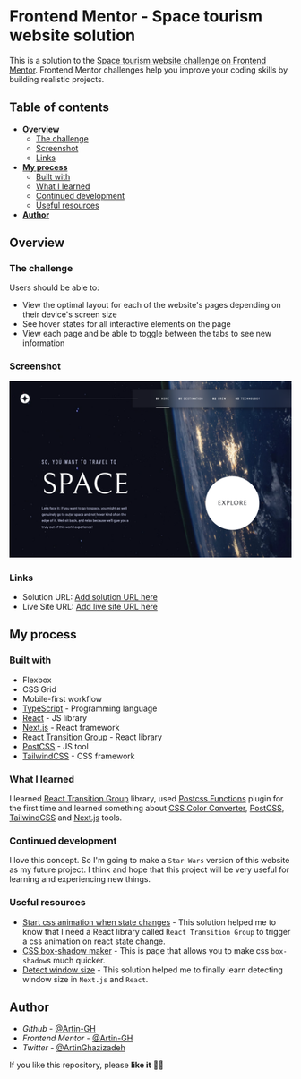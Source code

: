 # Frontend Mentor - Space tourism website solution

This is a solution to the [Space tourism website challenge on Frontend Mentor](https://www.frontendmentor.io/challenges/space-tourism-multipage-website-gRWj1URZ3). Frontend Mentor challenges help you improve your coding skills by building realistic projects. 

## Table of contents

- **[Overview](#overview)**
  - [The challenge](#the-challenge)
  - [Screenshot](#screenshot)
  - [Links](#links)
- **[My process](#my-process)**
  - [Built with](#built-with)
  - [What I learned](#what-i-learned)
  - [Continued development](#continued-development)
  - [Useful resources](#useful-resources)
- **[Author](#author)**

## Overview

### The challenge

Users should be able to:

- View the optimal layout for each of the website's pages depending on their device's screen size
- See hover states for all interactive elements on the page
- View each page and be able to toggle between the tabs to see new information

### Screenshot

![](./screenshots/Home%20page.png)


### Links

- Solution URL: [Add solution URL here](https://your-solution-url.com)
- Live Site URL: [Add live site URL here](https://your-live-site-url.com)

## My process

### Built with

- Flexbox
- CSS Grid
- Mobile-first workflow
- [TypeScript](https://www.typescriptlang.org) - Programming language
- [React](https://reactjs.org/) - JS library
- [Next.js](https://nextjs.org/) - React framework
- [React Transition Group](https://www.npmjs.com/package/react-transition-group) - React library
- [PostCSS](https://postcss.org) - JS tool
- [TailwindCSS](https://tailwindcss.com) - CSS framework


### What I learned

I learned [React Transition Group](https://www.npmjs.com/package/react-transition-group) library, used [Postcss Functions](https://github.com/andyjansson/postcss-functions) plugin for the first time and learned something about [CSS Color Converter](https://www.npmjs.com/package/css-color-converter), [PostCSS](https://postcss.org), [TailwindCSS](https://tailwindcss.com) and [Next.js](https://nextjs.org) tools.

### Continued development

I love this concept. So I'm going to make a `Star Wars` version of this website as my future project. I think and hope that this project will be very useful for learning and experiencing new things.


### Useful resources

- [Start css animation when state changes](https://stackoverflow.com/a/52550256/16885853) - This solution helped me to know that I need a React library called `React Transition Group` to trigger a css animation on react state change.
- [CSS box-shadow maker](https://www.example.com) - This is page that allows you to make css `box-shadow`s much quicker.
- [Detect window size](https://stackoverflow.com/a/63408216) - This solution helped me to finally learn detecting window size in `Next.js` and `React`.


## Author

- _Github_ - [@Artin-GH](https://github.com/Artin-GH)
- _Frontend Mentor_ - [@Artin-GH](https://www.frontendmentor.io/profile/Artin-GH)
- _Twitter_ - [@ArtinGhazizadeh](https://twitter.com/ArtinGhazizadeh)

If you like this repository, please **like it** 💛✨
